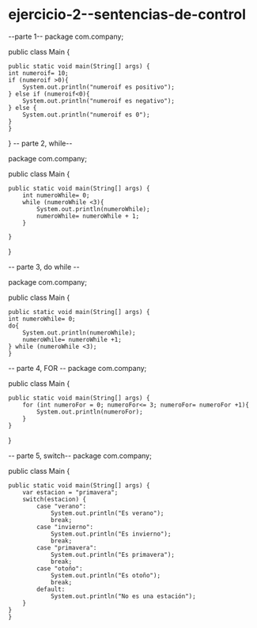 # ejercicio-2--sentencias-de-control
--parte 1--
package com.company;

public class Main {

    public static void main(String[] args) {
    int numeroif= 10;
    if (numeroif >0){
        System.out.println("numeroif es positivo");
    } else if (numeroif<0){
        System.out.println("numeroif es negativo");
    } else {
        System.out.println("numeroif es 0");
    }
    }
}
-- parte 2, while--

package com.company;

public class Main {

    public static void main(String[] args) {
        int numeroWhile= 0;
        while (numeroWhile <3){
            System.out.println(numeroWhile);
            numeroWhile= numeroWhile + 1;
        }

    }

}

-- parte 3, do while --

package com.company;

public class Main {

    public static void main(String[] args) {
	int numeroWhile= 0;
    do{
        System.out.println(numeroWhile);
        numeroWhile= numeroWhile +1;
    } while (numeroWhile <3);
    }

-- parte 4, FOR --
package com.company;

public class Main {

    public static void main(String[] args) {
        for (int numeroFor = 0; numeroFor<= 3; numeroFor= numeroFor +1){
            System.out.println(numeroFor);
        }
    }
}

-- parte 5, switch--
package com.company;

public class Main {

    public static void main(String[] args) {
        var estacion = "primavera";
        switch(estacion) {
            case "verano":
                System.out.println("Es verano");
                break;
            case "invierno":
                System.out.println("Es invierno");
                break;
            case "primavera":
                System.out.println("Es primavera");
                break;
            case "otoño":
                System.out.println("Es otoño");
                break;
            default:
                System.out.println("No es una estación");
        }
    }
    }
